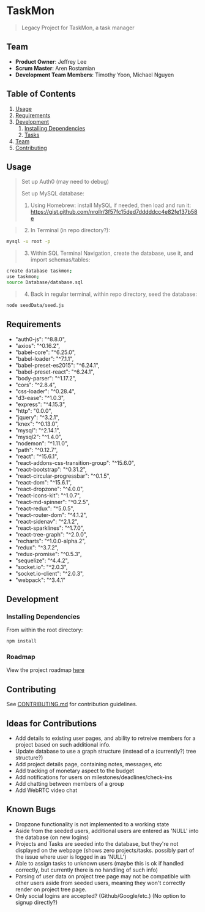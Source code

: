 # TaskMon

> Legacy Project for TaskMon, a task manager

## Team

  - __Product Owner__: Jeffrey Lee
  - __Scrum Master__: Aren Rostamian
  - __Development Team Members__: Timothy Yoon, Michael Nguyen

## Table of Contents

1. [Usage](#Usage)
1. [Requirements](#requirements)
1. [Development](#development)
    1. [Installing Dependencies](#installing-dependencies)
    1. [Tasks](#tasks)
1. [Team](#team)
1. [Contributing](#contributing)

## Usage

> Set up Auth0 (may need to debug)
> 
> Set up MySQL database:
> 
> 1. Using Homebrew: install MySQL if needed, then load and run it: https://gist.github.com/nrollr/3f57fc15ded7dddddcc4e82fe137b58e

> 2. In Terminal (in repo directory?):
```sh
mysql -u root -p
```

> 3. Within SQL Terminal Navigation, create the database, use it, and import schemas/tables:

```sh
create database taskmon;
use taskmon;
source Database/database.sql
```

> 4. Back in regular terminal, within repo directory, seed the database:
```sh
node seedData/seed.js
```

## Requirements

- "auth0-js": "^8.8.0",
- "axios": "^0.16.2",
- "babel-core": "^6.25.0",
- "babel-loader": "^7.1.1",
- "babel-preset-es2015": "^6.24.1",
- "babel-preset-react": "^6.24.1",
- "body-parser": "^1.17.2",
- "cors": "^2.8.4",
- "css-loader": "^0.28.4",
- "d3-ease": "^1.0.3",
- "express": "^4.15.3",
- "http": "0.0.0",
- "jquery": "^3.2.1",
- "knex": "^0.13.0",
- "mysql": "^2.14.1",
- "mysql2": "^1.4.0",
- "nodemon": "^1.11.0",
- "path": "^0.12.7",
- "react": "^15.6.1",
- "react-addons-css-transition-group": "^15.6.0",
- "react-bootstrap": "^0.31.2",
- "react-circular-progressbar": "^0.1.5",
- "react-dom": "^15.6.1",
- "react-dropzone": "^4.0.0",
- "react-icons-kit": "^1.0.7",
- "react-md-spinner": "^0.2.5",
- "react-redux": "^5.0.5",
- "react-router-dom": "^4.1.2",
- "react-sidenav": "^2.1.2",
- "react-sparklines": "^1.7.0",
- "react-tree-graph": "^2.0.0",
- "recharts": "^1.0.0-alpha.2",
- "redux": "^3.7.2",
- "redux-promise": "^0.5.3",
- "sequelize": "^4.4.2",
- "socket.io": "^2.0.3",
- "socket.io-client": "^2.0.3",
- "webpack": "^3.4.1"

## Development

### Installing Dependencies

From within the root directory:

```sh
npm install
```

### Roadmap

View the project roadmap [here](LINK_TO_PROJECT_ISSUES)


## Contributing

See [CONTRIBUTING.md](CONTRIBUTING.md) for contribution guidelines.

## Ideas for Contributions
- Add details to existing user pages, and ability to retreive members for a project based on such additional info.
- Update database to use a graph structure (instead of a (currently?) tree structure?)
- Add project details page, containing notes, messages, etc
- Add tracking of monetary aspect to the budget
- Add notifications for users on milestones/deadlines/check-ins
- Add chatting between members of a group
- Add WebRTC video chat

## Known Bugs
- Dropzone functionality is not implemented to a working state
- Aside from the seeded users, additional users are entered as 'NULL' into the database (on new logins)
- Projects and Tasks are seeded into the database, but they're not displayed on the webpage (shows zero projects/tasks. possibly part of the issue where user is logged in as 'NULL')
- Able to assign tasks to unknown users (maybe this is ok if handled correctly, but currently there is no handling of such info)
- Parsing of user data on project tree page may not be compatible with other users aside from seeded users, meaning they won't correctly render on project tree page.
- Only social logins are accepted? (Github/Google/etc.) (No option to signup directly?)
